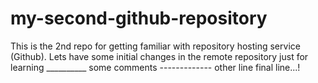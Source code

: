 # my-second-github-repository
This is the 2nd repo for getting familiar with repository hosting service (Github). 
Lets have some initial changes in the remote repository 
just for learning
__________ some comments -------------
other line
final line...!
